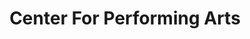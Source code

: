 ---
title: "Center For Performing Arts"
url: /dagupan/center-for-performing-arts/
shop: musical instrument
---